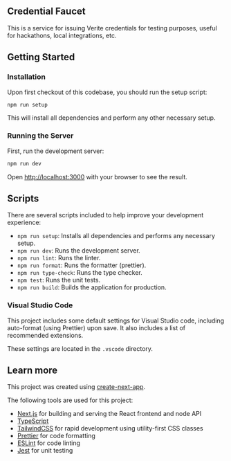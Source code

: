 ## Credential Faucet

This is a service for issuing Verite credentials for testing purposes, useful for hackathons, local integrations, etc.

## Getting Started

### Installation

Upon first checkout of this codebase, you should run the setup script:

```bash
npm run setup
```

This will install all dependencies and perform any other necessary setup.

### Running the Server

First, run the development server:

```bash
npm run dev
```

Open [http://localhost:3000](http://localhost:3000) with your browser to see the result.

## Scripts

There are several scripts included to help improve your development experience:

- `npm run setup`: Installs all dependencies and performs any necessary setup.
- `npm run dev`: Runs the development server.
- `npm run lint`: Runs the linter.
- `npm run format`: Runs the formatter (prettier).
- `npm run type-check`: Runs the type checker.
- `npm test`: Runs the unit tests.
- `npm run build`: Builds the application for production.

### Visual Studio Code

This project includes some default settings for Visual Studio code, including auto-format (using Prettier) upon save. It also includes a list of recommended extensions.

These settings are located in the `.vscode` directory.

## Learn more

This project was created using [create-next-app](https://nextjs.org/docs/api-reference/create-next-app).

The following tools are used for this project:

- [Next.js](https://nextjs.org) for building and serving the React frontend and node API
- [TypeScript](https://www.typescriptlang.org)
- [TailwindCSS](https://tailwindcss.com) for rapid development using utility-first CSS classes
- [Prettier](https://prettier.io) for code formatting
- [ESLint](https://eslint.org) for code linting
- [Jest](https://jestjs.io) for unit testing
